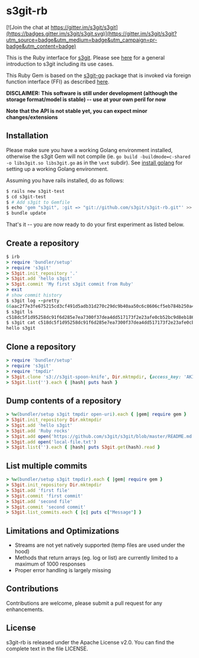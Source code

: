 s3git-rb
========

[![Join the chat at https://gitter.im/s3git/s3git](https://badges.gitter.im/s3git/s3git.svg)](https://gitter.im/s3git/s3git?utm_source=badge&utm_medium=badge&utm_campaign=pr-badge&utm_content=badge)

This is the Ruby interface for [s3git](https://github.com/s3git/s3git). Please see [here](https://github.com/s3git/s3git/blob/master/README.md) for a general introduction to s3git including its use cases.

This Ruby Gem is based on the [s3git-go](https://github.com/s3git/s3git-go) package that is invoked via foreign function interface (FFI) as described [here](https://github.com/ffi/ffi).

**DISCLAIMER: This software is still under development (although the storage format/model is stable) -- use at your own peril for now**

**Note that the API is not stable yet, you can expect minor changes/extensions**

Installation
------------

Please make sure you have a working Golang environment installed, otherwise the s3git Gem will not compile (ie. `go build -buildmode=c-shared -o libs3git.so libs3git.go` as in the `\ext` subdir). See [install golang](https://github.com/minio/minio/blob/master/INSTALLGO.md) for setting up a working Golang environment.

Assuming you have rails installed, do as follows:

```sh
$ rails new s3git-test
$ cd s3git-test
$ # Add s3git to Gemfile
$ echo 'gem "s3git", :git => "git://github.com/s3git/s3git-rb.git"' >> Gemfile
$ bundle update
```

That's it -- you are now ready to do your first experiment as listed below.

Create a repository
-------------------

```rb
$ irb
> require 'bundler/setup'
> require 's3git'
> S3git.init_repository '.'
> S3git.add 'hello s3git'
> S3git.commit 'My first s3git commit from Ruby'
> exit
# show commit history
$ s3git log --pretty
66aac2f7e3fe675215cd3cf491d5adb31d270c29dc9b40aa50c6c8606cf5eb784b250a4f181caccea393a34b2ba522f2a0678685014bc27caf987fc13c3bef76 My first s3git commit from Ruby
$ s3git ls
c518dc5f1d95258dc91f6d285e7ea7300f37dea4dd517173f2e23afe0cb52bc9d8eb18683cdcf377e96a2d5a81585e61f6d27fa5d017cad53836bd050e9f105f
$ s3git cat c518dc5f1d95258dc91f6d285e7ea7300f37dea4dd517173f2e23afe0cb52bc9d8eb18683cdcf377e96a2d5a81585e61f6d27fa5d017cad53836bd050e9f105f
hello s3git
```

Clone a repository
------------------

```rb
> require 'bundler/setup'
> require 's3git'
> require 'tmpdir'
> S3git.clone 's3://s3git-spoon-knife', Dir.mktmpdir, {access_key: 'AKIAJYNT4FCBFWDQPERQ', secret_key: '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'}
> S3git.list('').each { |hash| puts hash } 
```

Dump contents of a repository
-----------------------------

```rb
> %w(bundler/setup s3git tmpdir open-uri).each { |gem| require gem } 
> S3git.init_repository Dir.mktmpdir
> S3git.add 'hello s3git'
> S3git.add 'Ruby rocks'
> S3git.add open('https://github.com/s3git/s3git/blob/master/README.md')
> S3git.add open('local-file.txt')
> S3git.list('').each { |hash| puts S3git.get(hash).read } 
```

List multiple commits
---------------------

```rb
> %w(bundler/setup s3git tmpdir).each { |gem| require gem } 
> S3git.init_repository Dir.mktmpdir
> S3git.add 'first file'
> S3git.commit 'first commit'
> S3git.add 'second file'
> S3git.commit 'second commit'
> S3git.list_commits.each { |c| puts c["Message"] } 
```

Limitations and Optimizations
-----------------------------

- Streams are not yet natively supported (temp files are used under the hood)
- Methods that return arrays (eg. log or list) are currently limited to a maximum of 1000 responses
- Proper error handling is largely missing

Contributions
-------------

Contributions are welcome, please submit a pull request for any enhancements.

License
-------

s3git-rb is released under the Apache License v2.0. You can find the complete text in the file LICENSE.
